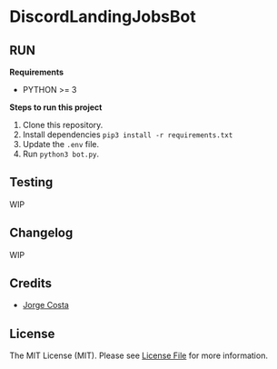# DiscordLandingJobsBot

## RUN

**Requirements**
- PYTHON >= 3


**Steps to run this project**

1. Clone this repository.
2. Install dependencies `pip3 install -r requirements.txt`
3. Update the `.env` file.
4. Run `python3 bot.py`.

## Testing
  WIP
  
## Changelog
WIP


## Credits
- [Jorge Costa](https://github.com/jorgercosta)


## License

The MIT License (MIT). Please see [License File](LICENSE.md) for more information.
